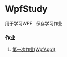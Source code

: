 # WpfStudy
用于学习WPF，保存学习作业

### 作业
1. [第一次作业(WpfApp1)](https://github.com/LiQing-Code/WpfStudy/tree/master/WpfApp1)
